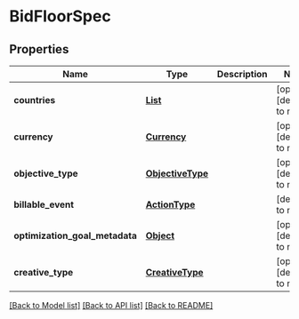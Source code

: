 # BidFloorSpec
## Properties

| Name | Type | Description | Notes |
|------------ | ------------- | ------------- | -------------|
| **countries** | [**List**](Country.md) |  | [optional] [default to null] |
| **currency** | [**Currency**](Currency.md) |  | [optional] [default to null] |
| **objective\_type** | [**ObjectiveType**](ObjectiveType.md) |  | [optional] [default to null] |
| **billable\_event** | [**ActionType**](ActionType.md) |  | [default to null] |
| **optimization\_goal\_metadata** | [**Object**](.md) |  | [optional] [default to null] |
| **creative\_type** | [**CreativeType**](CreativeType.md) |  | [optional] [default to null] |

[[Back to Model list]](../README.md#documentation-for-models) [[Back to API list]](../README.md#documentation-for-api-endpoints) [[Back to README]](../README.md)

